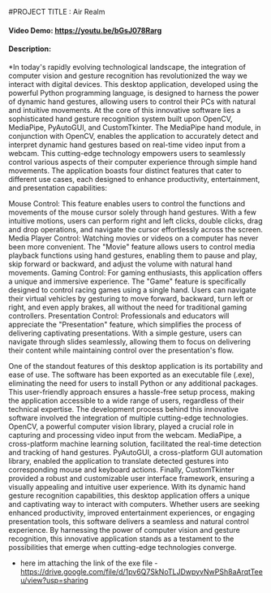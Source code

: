 #PROJECT TITLE : Air Realm
#### Video Demo: https://youtu.be/bGsJ078Rarg
#### Description: 
*In today's rapidly evolving technological landscape, the integration of computer vision and gesture recognition has revolutionized the way we interact with digital devices. This desktop application, developed using the powerful Python programming language, is designed to harness the power of dynamic hand gestures, allowing users to control their PCs with natural and intuitive movements.
At the core of this innovative software lies a sophisticated hand gesture recognition system built upon OpenCV, MediaPipe, PyAutoGUI, and CustomTkinter. The MediaPipe hand module, in conjunction with OpenCV, enables the application to accurately detect and interpret dynamic hand gestures based on real-time video input from a webcam. This cutting-edge technology empowers users to seamlessly control various aspects of their computer experience through simple hand movements.
The application boasts four distinct features that cater to different use cases, each designed to enhance productivity, entertainment, and presentation capabilities:

Mouse Control: This feature enables users to control the functions and movements of the mouse cursor solely through hand gestures. With a few intuitive motions, users can perform right and left clicks, double clicks, drag and drop operations, and navigate the cursor effortlessly across the screen.
Media Player Control: Watching movies or videos on a computer has never been more convenient. The "Movie" feature allows users to control media playback functions using hand gestures, enabling them to pause and play, skip forward or backward, and adjust the volume with natural hand movements.
Gaming Control: For gaming enthusiasts, this application offers a unique and immersive experience. The "Game" feature is specifically designed to control racing games using a single hand. Users can navigate their virtual vehicles by gesturing to move forward, backward, turn left or right, and even apply brakes, all without the need for traditional gaming controllers.
Presentation Control: Professionals and educators will appreciate the "Presentation" feature, which simplifies the process of delivering captivating presentations. With a simple gesture, users can navigate through slides seamlessly, allowing them to focus on delivering their content while maintaining control over the presentation's flow.

One of the standout features of this desktop application is its portability and ease of use. The software has been exported as an executable file (.exe), eliminating the need for users to install Python or any additional packages. This user-friendly approach ensures a hassle-free setup process, making the application accessible to a wide range of users, regardless of their technical expertise.
The development process behind this innovative software involved the integration of multiple cutting-edge technologies. OpenCV, a powerful computer vision library, played a crucial role in capturing and processing video input from the webcam. MediaPipe, a cross-platform machine learning solution, facilitated the real-time detection and tracking of hand gestures. PyAutoGUI, a cross-platform GUI automation library, enabled the application to translate detected gestures into corresponding mouse and keyboard actions. Finally, CustomTkinter provided a robust and customizable user interface framework, ensuring a visually appealing and intuitive user experience.
With its dynamic hand gesture recognition capabilities, this desktop application offers a unique and captivating way to interact with computers. Whether users are seeking enhanced productivity, improved entertainment experiences, or engaging presentation tools, this software delivers a seamless and natural control experience. By harnessing the power of computer vision and gesture recognition, this innovative application stands as a testament to the possibilities that emerge when cutting-edge technologies converge.

* here im attaching the link of the exe file - https://drive.google.com/file/d/1pv6Q7SkNoTLJDwpyvNwPSh8aArqtTeeu/view?usp=sharing
